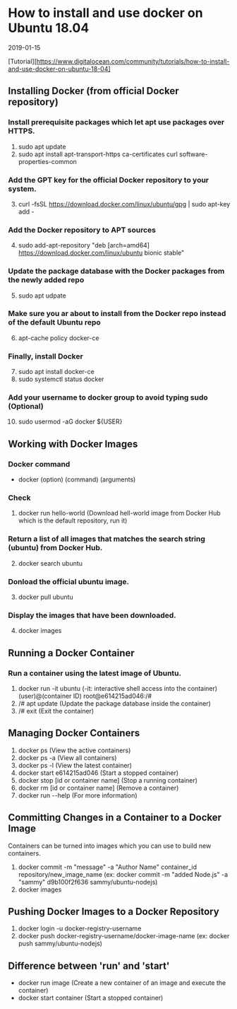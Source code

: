 # How to install and use docker on Ubuntu 18.04
2019-01-15

[Tutorial][https://www.digitalocean.com/community/tutorials/how-to-install-and-use-docker-on-ubuntu-18-04]

## Installing Docker (from official Docker repository)
### Install prerequisite packages which let apt use packages over HTTPS.
1. sudo apt update
2. sudo apt install apt-transport-https ca-certificates curl software-properties-common
### Add the GPT key for the official Docker repository to your system.
3. curl -fsSL https://download.docker.com/linux/ubuntu/gpg | sudo apt-key add -
### Add the Docker repository to APT sources
4. sudo add-apt-repository "deb [arch=amd64] https://download.docker.com/linux/ubuntu bionic stable"
### Update the package database with the Docker packages from the newly added repo
5. sudo apt udpate
### Make sure you ar about to install from the Docker repo instead of the default Ubuntu repo
6. apt-cache policy docker-ce
### Finally, install Docker
7. sudo apt install docker-ce
8. sudo systemctl status docker
### Add your username to docker group to avoid typing sudo (Optional)
10. sudo usermod -aG docker ${USER}

## Working with Docker Images
### Docker command
* docker (option) (command) (arguments)
### Check
1. docker run hello-world
(Download hell-world image from Docker Hub which is the default repository, run it)
### Return a list of all images that matches the search string (ubuntu) from Docker Hub.
2. docker search ubuntu
### Donload the official ubuntu image.
3. docker pull ubuntu
### Display the images that have been downloaded.
4. docker images

## Running a Docker Container
### Run a container using the latest image of Ubuntu.
1. docker run -it ubuntu (-it: interactive shell access into the container)
(user)@(container ID)
root@e614215ad046:/#
2. /# apt update (Update the package database inside the container)
3. /# exit (Exit the container)

## Managing Docker Containers
1. docker ps (View the active containers)
2. docker ps -a (View all containers)
3. docker ps -l (View the latest container)
4. docker start e614215ad046 (Start a stopped container)
5. docker stop [id or container name] (Stop a running container)
6. docker rm [id or container name] (Remove a container)
7. docker run --help (For more information)

## Committing Changes in a Container to a Docker Image
Containers can be turned into images which you can use to build new containers.
1. docker commit -m "message" -a "Author Name" container_id repository/new_image_name
(ex: docker commit -m "added Node.js" -a "sammy" d9b100f2f636 sammy/ubuntu-nodejs)
2. docker images

## Pushing Docker Images to a Docker Repository
1. docker login -u docker-registry-username
2. docker push docker-registry-username/docker-image-name
(ex: docker push sammy/ubuntu-nodejs)

## Difference between 'run' and 'start'
* docker run image (Create a new container of an image and execute the container)
* docker start container (Start a stopped container)
